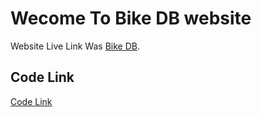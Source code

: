 # Wecome To Bike DB website

Website Live Link Was [Bike DB](https://curious-sprinkles-ed6823.netlify.app/).

## Code Link

[Code Link](https://github.com/Programming-Hero-Web-Course4/lucky-one-SaymanRabbi)
